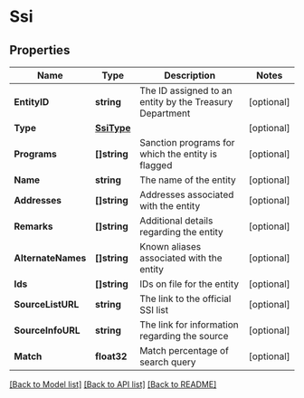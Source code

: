 # Ssi

## Properties

Name | Type | Description | Notes
------------ | ------------- | ------------- | -------------
**EntityID** | **string** | The ID assigned to an entity by the Treasury Department | [optional] 
**Type** | [**SsiType**](SsiType.md) |  | [optional] 
**Programs** | **[]string** | Sanction programs for which the entity is flagged | [optional] 
**Name** | **string** | The name of the entity | [optional] 
**Addresses** | **[]string** | Addresses associated with the entity | [optional] 
**Remarks** | **[]string** | Additional details regarding the entity | [optional] 
**AlternateNames** | **[]string** | Known aliases associated with the entity | [optional] 
**Ids** | **[]string** | IDs on file for the entity | [optional] 
**SourceListURL** | **string** | The link to the official SSI list | [optional] 
**SourceInfoURL** | **string** | The link for information regarding the source | [optional] 
**Match** | **float32** | Match percentage of search query | [optional] 

[[Back to Model list]](../README.md#documentation-for-models) [[Back to API list]](../README.md#documentation-for-api-endpoints) [[Back to README]](../README.md)


